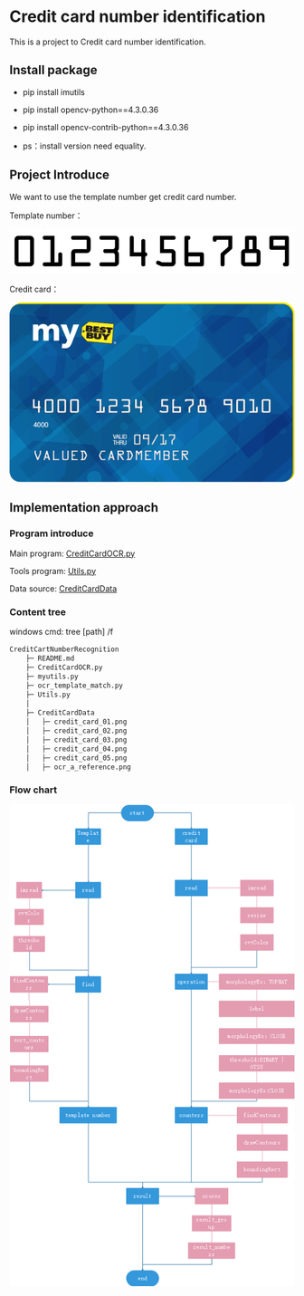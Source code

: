 # Credit card number identification

This is a project to Credit card number identification.


## Install package

- pip install imutils

- pip install opencv-python==4.3.0.36
    
- pip install opencv-contrib-python==4.3.0.36

- ps：install version need equality.



## Project Introduce

We want to use the template number get credit card number.

Template number：

![Template number](./CreditCardData/ocr_a_reference.png)



Credit card：

![Credit card](./CreditCardData/credit_card_01.png)



## Implementation approach

### Program introduce

Main program: [CreditCardOCR.py](CreditCardOCR.py)

Tools program: [Utils.py](Utils.py)

Data source: [CreditCardData](CreditCardData/)




### Content tree

windows cmd: tree [path] /f
        
    CreditCartNumberRecognition
        ├─ README.md
        ├─ CreditCardOCR.py
        ├─ myutils.py
        ├─ ocr_template_match.py
        ├─ Utils.py
        │
        ├─ CreditCardData
        │   ├─ credit_card_01.png
        │   ├─ credit_card_02.png
        │   ├─ credit_card_03.png
        │   ├─ credit_card_04.png
        │   ├─ credit_card_05.png
        │   ├─ ocr_a_reference.png


### Flow chart

![CreditCardOCRFlowChart.png](CreditCardOCRFlowChart.png)


